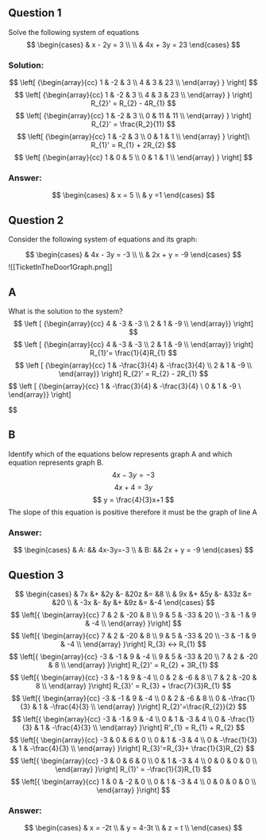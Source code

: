 ## Question 1
Solve the following system of equations
$$
    \begin{cases}
	 & x - 2y  = 3 \\ \\
     & 4x + 3y = 23 
    \end{cases}       
$$
### Solution:
$$
  \left[ {\begin{array}{cc}
    1 & -2 & 3 \\
    4 & 3 & 23 \\
  \end{array} } \right]
$$
$$
  \left[ {\begin{array}{cc}
    1 & -2 & 3 \\
    4 & 3 & 23 \\
  \end{array} } \right] R_{2}' = R_{2} - 4R_{1}
$$
$$
  \left[ {\begin{array}{cc}
    1 & -2 & 3 \\
    0 & 11 & 11 \\
  \end{array} } \right] R_{2}' = \frac{R_2}{11}
$$
$$
  \left[ {\begin{array}{cc}
    1 & -2 & 3 \\
    0 & 1 & 1 \\
  \end{array} } \right]\ R_{1}' = R_{1} + 2R_{2}
$$
$$
  \left[ {\begin{array}{cc}
    1 & 0 & 5 \\
    0 & 1 & 1 \\
  \end{array} } \right]
$$
### Answer: 
$$
\begin{cases} 
 & x = 5 \\
 & y =1
\end{cases}
$$

## Question 2
Consider the following system of equations and its graph:

$$
    \begin{cases}
	 & 4x - 3y  = -3 \\ \\
     & 2x + y = -9 
    \end{cases}       
$$
![[TicketInTheDoor1Graph.png]]

## A
What is the solution to the system?
$$
\left [ {\begin{array}{cc}
4 & -3 & -3 \\
2 & 1 & -9 \\
\end{array}} \right]
$$
$$
\left [ {\begin{array}{cc}
4 & -3 & -3 \\
2 & 1 & -9 \\
\end{array}} \right]
R_{1}'= \frac{1}{4}R_{1}
$$
$$
\left [ {\begin{array}{cc}
1 & -\frac{3}{4} & -\frac{3}{4} \\
2 & 1 & -9 \\
\end{array}} \right]
R_{2}' = R_{2} - 2R_{1}
$$
$$
\left [ {\begin{array}{cc}
1 & -\frac{3}{4} & -\frac{3}{4} \\
0 & 1 & -9 \\
\end{array}} \right]

$$
## B
Identify which of the equations below represents graph A and which equation represents graph B.
$$
4x-3y=-3 
$$
$$
4x+4 = 3y
$$
$$
y = \frac{4}{3}x+1
$$
The slope of this equation is positive therefore it must be the graph of line A

### Answer:
$$
\begin{cases}
& A: && 4x-3y=-3 \\
& B: && 2x + y = -9
\end{cases}
$$

## Question 3

$$
\begin{cases}
& 7x &+ &2y &- &20z &= &8 \\
& 9x &+ &5y &- &33z &= &20 \\
& -3x &- &y &+ &9z &= &-4
\end{cases}
$$
$$
\left[{ \begin{array}{cc}
7 & 2 & -20 & 8 \\  
9 & 5 & -33 & 20 \\
-3 & -1 & 9 & -4 \\
\end{array} }\right]
$$
$$
\left[{ \begin{array}{cc}
7 & 2 & -20 & 8 \\  
9 & 5 & -33 & 20 \\
-3 & -1 & 9 & -4 \\
\end{array} }\right]
R_{3} <-> R_{1}
$$
$$
\left[{ \begin{array}{cc}
-3 & -1 & 9 & -4 \\
9 & 5 & -33 & 20 \\
7 & 2 & -20 & 8 \\  
\end{array} }\right]
R_{2}' = R_{2} + 3R_{1}
$$
$$
\left[{ \begin{array}{cc}
-3 & -1 & 9 & -4 \\
0 & 2 & -6 & 8 \\
7 & 2 & -20 & 8 \\  
\end{array} }\right]
R_{3}' = R_{3} + \frac{7}{3}R_{1}
$$
$$
\left[{ \begin{array}{cc}
-3 & -1 & 9 & -4 \\
0 & 2 & -6 & 8 \\
0 &  -\frac{1}{3} & 1 & -\frac{4}{3} \\  
\end{array} }\right]
R_{2}'=\frac{R_{2}}{2}
$$
$$
\left[{ \begin{array}{cc}
-3 & -1 & 9 & -4 \\
0 & 1 & -3 & 4 \\
0 &  -\frac{1}{3} & 1 & -\frac{4}{3} \\  
\end{array} }\right]
R'_{1} = R_{1} + R_{2}
$$
$$
\left[{ \begin{array}{cc}
-3 & 0 & 6 & 0 \\
0 & 1 & -3 & 4 \\
0 &  -\frac{1}{3} & 1 & -\frac{4}{3} \\  
\end{array} }\right]
R_{3}'=R_{3}+ \frac{1}{3}R_{2}
$$
$$
\left[{ \begin{array}{cc}
-3 & 0 & 6 & 0 \\
0 & 1 & -3 & 4 \\
0 &  0 & 0 & 0 \\  
\end{array} }\right]
R_{1}' = -\frac{1}{3}R_{1}
$$
$$
\left[{ \begin{array}{cc}
1 & 0 & -2 & 0 \\
0 & 1 & -3 & 4 \\
0 &  0 & 0 & 0 \\  
\end{array} }\right]
$$

### Answer:
$$
\begin{cases}
& x = -2t \\
& y = 4-3t \\
& z = t \\
\end{cases}
$$